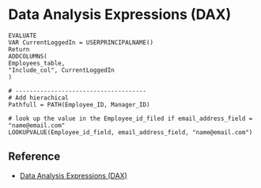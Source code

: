 # Data Analysis Expressions (DAX)

```
EVALUATE 
VAR CurrentLoggedIn = USERPRINCIPALNAME()
Return
ADDCOLUMNS(
Employees_table,
"Include_col", CurrentLoggedIn
)
```


```
# -------------------------------------
# Add hierachical 
Pathfull = PATH(Employee_ID, Manager_ID)

# look up the value in the Employee_id_filed if email_address_field = "name@email.com"
LOOKUPVALUE(Employee_id_field, email_address_field, "name@email.com")
```

## Reference
- [Data Analysis Expressions (DAX)](https://docs.microsoft.com/en-us/dax/switch-function-dax)
